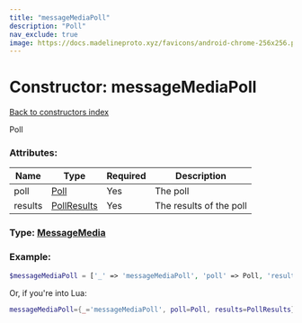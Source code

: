 ```yaml
---
title: "messageMediaPoll"
description: "Poll"
nav_exclude: true
image: https://docs.madelineproto.xyz/favicons/android-chrome-256x256.png
---
```

# Constructor: messageMediaPoll  
[Back to constructors index](index.md)



Poll

### Attributes:

| Name     |    Type       | Required | Description |
|----------|---------------|----------|-------------|
|poll|[Poll](../types/Poll.md) | Yes|The poll|
|results|[PollResults](../types/PollResults.md) | Yes|The results of the poll|



### Type: [MessageMedia](../types/MessageMedia.md)


### Example:

```php
$messageMediaPoll = ['_' => 'messageMediaPoll', 'poll' => Poll, 'results' => PollResults];
```  


Or, if you're into Lua:

```lua
messageMediaPoll={_='messageMediaPoll', poll=Poll, results=PollResults}

```


